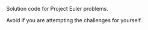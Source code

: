 Solution code for Project Euler problems.

Avoid if you are attempting the challenges for yourself. 


